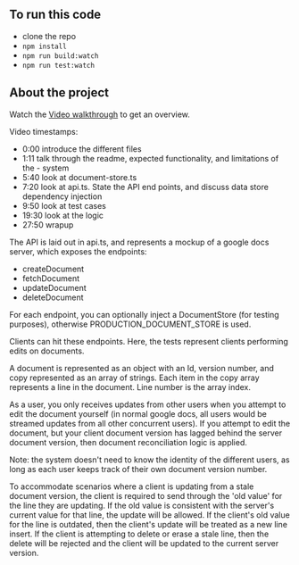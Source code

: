 ## To run this code

- clone the repo
- `npm install`
- `npm run build:watch`
- `npm run test:watch`

## About the project

Watch the [Video walkthrough](https://drive.google.com/file/d/1nF0ZAIdJPhFFUPnkH_A4kJAALLV5KkJL/view?usp=sharing) to get an overview.

Video timestamps:

- 0:00 introduce the different files
- 1:11 talk through the readme, expected functionality, and limitations of the - system
- 5:40 look at document-store.ts
- 7:20 look at api.ts. State the API end points, and discuss data store dependency injection
- 9:50 look at test cases
- 19:30 look at the logic
- 27:50 wrapup

The API is laid out in api.ts, and represents a mockup of a google docs server, which exposes the endpoints:

- createDocument
- fetchDocument
- updateDocument
- deleteDocument

For each endpoint, you can optionally inject a DocumentStore (for testing purposes), otherwise PRODUCTION_DOCUMENT_STORE is used.

Clients can hit these endpoints. Here, the tests represent clients performing edits on documents.

A document is represented as an object with an Id, version number, and copy represented as an array of strings.
Each item in the copy array represents a line in the document. Line number is the array index.

As a user, you only receives updates from other users when you attempt to edit the document yourself (in normal google docs, all users would be streamed updates from all other concurrent users).
If you attempt to edit the document, but your client document version has lagged behind the server document version, then document reconciliation logic is applied.

Note: the system doesn't need to know the identity of the different users, as long as each user keeps track of their own document version number.

To accommodate scenarios where a client is updating from a stale document version, the client is required to send through the 'old value' for the line they are updating. If the old value is consistent with the server's current value for that line, the update will be allowed. If the client's old value for the line is outdated, then the client's update will be treated as a new line insert. If the client is attempting to delete or erase a stale line, then the delete will be rejected and the client will be updated to the current server version.
